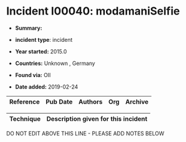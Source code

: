 # Incident I00040: modamaniSelfie

* **Summary:** 

* **incident type**: incident

* **Year started:** 2015.0

* **Countries:** Unknown , Germany

* **Found via:** OII

* **Date added:** 2019-02-24


| Reference | Pub Date | Authors | Org | Archive |
| --------- | -------- | ------- | --- | ------- |

 

| Technique | Description given for this incident |
| --------- | ------------------------- |


DO NOT EDIT ABOVE THIS LINE - PLEASE ADD NOTES BELOW